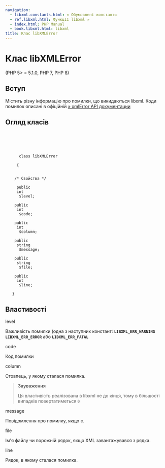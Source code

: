 ```yaml
---
navigation:
  - libxml.constants.html: « Обумовлені константи
  - ref.libxml.html: Функції libxml »
  - index.html: PHP Manual
  - book.libxml.html: libxml
title: Клас libXMLError
---
```

# Клас libXMLError

(PHP 5> = 5.1.0, PHP 7, PHP 8)

## Вступ

Містить різну інформацію про помилки, що викидаються libxml. Коди помилок описані в офіційній [» xmlError API документации](http://www.xmlsoft.org/html/libxml-xmlerror.html)

## Огляд класів

```synopsis



    
     
      class libXMLError
     
     {


    /* Свойства */
    
     public
     int
      $level;

    public
     int
      $code;

    public
     int
      $column;

    public
     string
      $message;

    public
     string
      $file;

    public
     int
      $line;

   }
```

## Властивості

level

Важливість помилки (одна з наступних констант: **`LIBXML_ERR_WARNING`** **`LIBXML_ERR_ERROR`** або **`LIBXML_ERR_FATAL`**

code

Код помилки

column

Стовпець, у якому сталася помилка.

> **Зауваження**
> 
> Ця властивість реалізована в libxml не до кінця, тому в більшості випадків повертатиметься `0`

message

Повідомлення про помилку, якщо є.

file

Ім'я файлу чи порожній рядок, якщо XML завантажувався з рядка.

line

Рядок, в якому сталася помилка.
